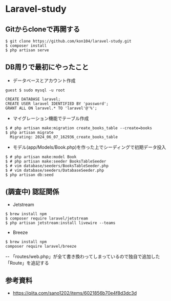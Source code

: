 
# Laravel-study

## Gitからcloneで再開する

```
$ git clone https://github.com/kon104/laravel-study.git
$ composer install
$ php artisan serve
```

## DB周りで最初にやったこと

- データベースとアカウント作成
```
guest $ sudo mysql -u root
```
```
CREATE DATABASE laravel;
CREATE USER laravel IDENTIFIED BY 'password';
GRANT ALL ON laravel.* TO 'laravel'@'%';
```

- マイグレーション機能でテーブル作成
```
$ # php artisan make:migration create_books_table --create=books
$ php artisan migrate
  Migrating: 2024_06_07_162936_create_books_table
```

- モデル(app/Models/Book.php)を作った上でシーディングで初期データ投入
```
$ # php artisan make:model Book
$ # php artisan make:seeder BooksTableSeeder
$ # vim database/seeders/BooksTableSeeder.php
$ # vim database/seeders/DatabaseSeeder.php
$ php artisan db:seed
```

## (調査中) 認証関係

- Jetstream
```
$ brew install npm
$ composer require laravel/jetstream
$ php artisan jetstream:install livewire --teams
```

- Breeze
```
$ brew install npm
composer require laravel/breeze 
```
-- 「routes/web.php」が全て書き換わってしまっているので独自で追加した「Route」を追記する

## 参考資料

- https://qiita.com/sano1202/items/6021856b70e4f8d3dc3d


